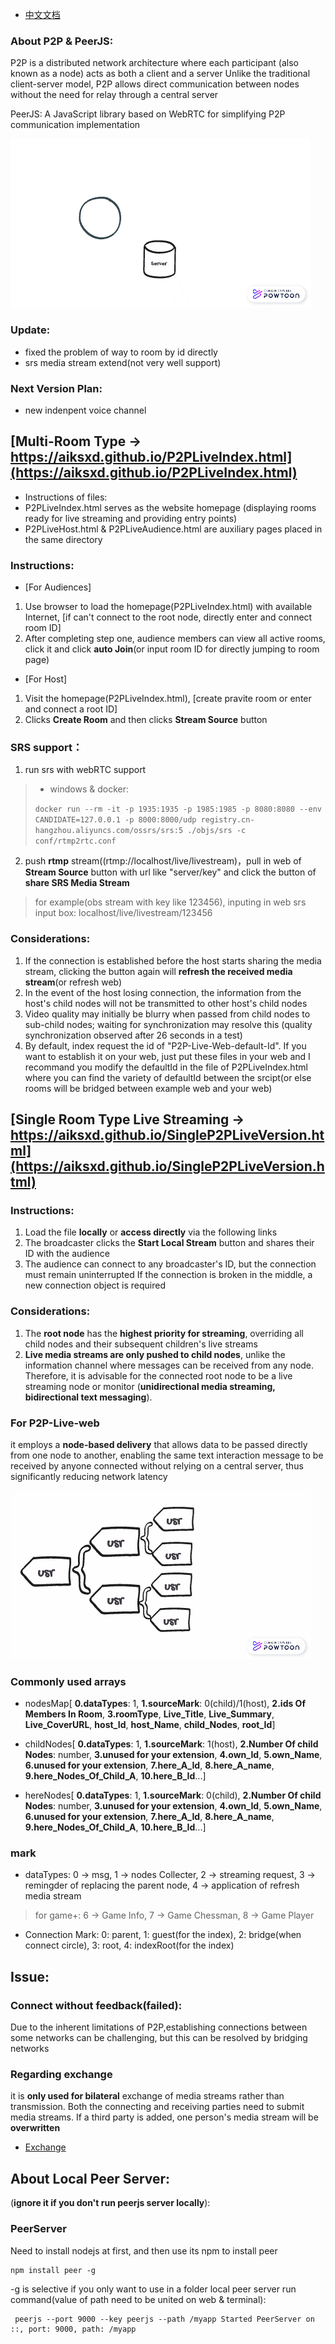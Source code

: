 - [中文文档](README_CN.md)

### **About P2P & PeerJS**:
P2P is a distributed network architecture where each participant (also known as a node) acts as both a client and a server
Unlike the traditional client-server model, P2P allows direct communication between nodes without the need for relay through a central server

PeerJS: A JavaScript library based on WebRTC for simplifying P2P communication implementation

![P2PGIF](https://github.com/aiksxd/material/blob/main/img/P2PGIF.gif)

### Update:
+ fixed the problem of way to room by id directly
+ srs media stream extend(not very well support)

### Next Version Plan:
+ new indenpent voice channel

## [Multi-Room Type -> https://aiksxd.github.io/P2PLiveIndex.html](https://aiksxd.github.io/P2PLiveIndex.html)
+ Instructions of files:
+ P2PLiveIndex.html serves as the website homepage (displaying rooms ready for live streaming and providing entry points)
+ P2PLiveHost.html & P2PLiveAudience.html are auxiliary pages placed in the same directory
### Instructions:
+ [For Audiences]
1. Use browser to load the homepage(P2PLiveIndex.html) with available Internet, [if can't connect to the root node, directly enter and connect room ID]
2. After completing step one, audience members can view all active rooms, click it and click **auto Join**(or input room ID for directly jumping to room page)
+ [For Host]
1. Visit the homepage(P2PLiveIndex.html), [create pravite room or enter and connect a root ID]
2. Clicks **Create Room** and then clicks **Stream Source** button

### **SRS support**：
1. run srs with webRTC support
> + windows & docker:
>
> `docker run --rm -it -p 1935:1935 -p 1985:1985 -p 8080:8080 --env CANDIDATE=127.0.0.1 -p 8000:8000/udp registry.cn-hangzhou.aliyuncs.com/ossrs/srs:5 ./objs/srs -c conf/rtmp2rtc.conf`
2. push **rtmp** stream((rtmp://localhost/live/livestream)，pull in web of **Stream Source** button with url like "server/key" and click the button of **share SRS Media Stream**
> for example(obs stream with key like 123456), inputing in web srs input box: localhost/live/livestream/123456

### **Considerations**:
1. If the connection is established before the host starts sharing the media stream, clicking the button again will **refresh the received media stream**(or refresh web)
2. In the event of the host losing connection, the information from the host's child nodes will not be transmitted to other host's child nodes
3. Video quality may initially be blurry when passed from child nodes to sub-child nodes; waiting for synchronization may resolve this (quality synchronization observed after 26 seconds in a test)
4. By default, index request the id of "P2P-Live-Web-default-Id". If you want to establish it on your web, just put these files in your web and I recommand you modify the defaultId in the file of P2PLiveIndex.html where you can find the variety of defaultId between the srcipt(or else rooms will be bridged between example web and your web)


## [Single Room Type Live Streaming -> https://aiksxd.github.io/SingleP2PLiveVersion.html](https://aiksxd.github.io/SingleP2PLiveVersion.html)
### Instructions:
1. Load the file **locally** or **access directly** via the following links
2. The broadcaster clicks the **Start Local Stream** button and shares their ID with the audience
3. The audience can connect to any broadcaster's ID, but the connection must remain uninterrupted If the connection is broken in the middle, a new connection object is required

### **Considerations**:
1. The **root node** has the **highest priority for streaming**, overriding all child nodes and their subsequent children's live streams
2. **Live media streams are only pushed to child nodes**, unlike the information channel where messages can be received from any node. Therefore, it is advisable for the connected root node to be a live streaming node or monitor (**unidirectional media streaming, bidirectional text messaging**).

### For **P2P-Live-web**
 it employs a **node-based delivery** that allows data to be passed directly from one node to another, enabling the same text interaction message to be received by anyone connected without relying on a central server, thus significantly reducing network latency
 
 ![DeliverGIF](https://github.com/aiksxd/material/blob/main/img/DeliverGIF.gif)

### Commonly used arrays
+ nodesMap[ **0.dataTypes**: 1, **1.sourceMark**: 0(child)/1(host), **2.ids Of Members In Room**, **3.roomType**, **Live_Title**, **Live_Summary**, **Live_CoverURL**, **host_Id**, **host_Name**, **child_Nodes**, **root_Id**]

+ childNodes[ **0.dataTypes**: 1, **1.sourceMark**: 1(host), **2.Number Of child Nodes**: number, **3.unused for your extension**, **4.own_Id**, **5.own_Name**, **6.unused for your extension**, **7.here_A_Id**, **8.here_A_name**, **9.here_Nodes_Of_Child_A**, **10.here_B_Id**...]

+ hereNodes[ **0.dataTypes**: 1, **1.sourceMark**: 0(child), **2.Number Of child Nodes**: number, **3.unused for your extension**, **4.own_Id**, **5.own_Name**, **6.unused for your extension**, **7.here_A_Id**, **8.here_A_name**, **9.here_Nodes_Of_Child_A**, **10.here_B_Id**...]

### mark
+ dataTypes: 0 -> msg, 1 -> nodes Collecter, 2 -> streaming request, 3 -> remingder of replacing the parent node, 4 -> application of refresh media stream
> for game+: 6 -> Game Info, 7 -> Game Chessman, 8 -> Game Player

+ Connection Mark: 0: parent, 1: guest(for the index), 2: bridge(when connect circle), 3: root, 4: indexRoot(for the index)

## Issue: 
### Connect without feedback(failed):
Due to the inherent limitations of P2P,establishing connections between some networks can be challenging, but this can be resolved by bridging networks

### Regarding **exchange**
it is **only used for bilateral** exchange of media streams rather than transmission. Both the connecting and receiving parties need to submit media streams. If a third party is added, one person's media stream will be **overwritten**
- [Exchange](https://aiksxd.github.io/exchange.html)

## **About Local Peer Server**:

(**ignore it if you don't run peerjs server locally**):

### PeerServer
Need to install nodejs at first, and then use its npm to install peer
```
npm install peer -g
```
-g is selective if you only want to use in a folder
local peer server run command(value of path need to be united on web & terminal):
```
 peerjs --port 9000 --key peerjs --path /myapp Started PeerServer on ::, port: 9000, path: /myapp
```
